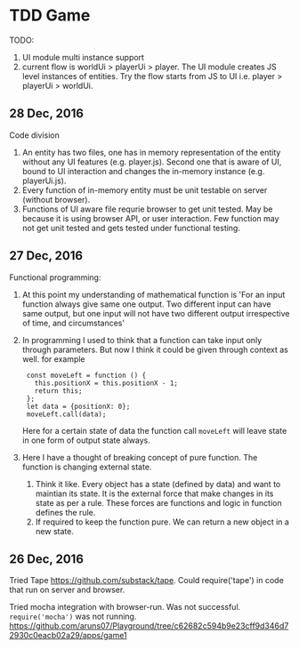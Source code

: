 # TDD Game

TODO:
1. UI module multi instance support
2. current flow is worldUi > playerUi > player. The UI module creates JS level instances of entities. Try the flow starts from JS to UI i.e. player > playerUi > worldUi.

## 28 Dec, 2016
Code division
1. An entity has two files, one has in memory representation of the entity without any UI features (e.g. player.js). Second one that is aware of UI, bound to UI interaction and changes the in-memory instance (e.g. playerUi.js).
2. Every function of in-memory entity must be unit testable on server (without browser).
3. Functions of UI aware file requrie browser to get unit tested. May be because it is using browser API, or user interaction. Few function may not get unit tested and gets tested under functional testing.

## 27 Dec, 2016
Functional programming:
1. At this point my understanding of mathematical function is 'For an input function always give same one output. Two different input can have same output, but one input will not have two different output irrespective of time, and circumstances'
2. In programming I used to think that a function can take input only through parameters. But now I think it could be given through context as well. for example
   ```
    const moveLeft = function () {
      this.positionX = this.positionX - 1;
      return this;
    };
    let data = {positionX: 0};
    moveLeft.call(data);
   ``` 
   Here for a certain state of data the function call `moveLeft` will leave state in one form of output state always.

3. Here I have a thought of breaking concept of pure function. The function is changing external state.
    1. Think it like. Every object has a state (defined by data) and want to maintian its state. It is the external force that make changes in its state as per a rule. These forces are functions and logic in function defines the rule.
    2. If required to keep the function pure. We can return a new object in a new state.


## 26 Dec, 2016
Tried Tape https://github.com/substack/tape. Could require('tape') in code that run on server and browser. 

Tried mocha integration with browser-run. Was not successful. `require('mocha')` was not running. https://github.com/aruns07/Playground/tree/c62682c594b9e23cff9d346d72930c0eacb02a29/apps/game1

